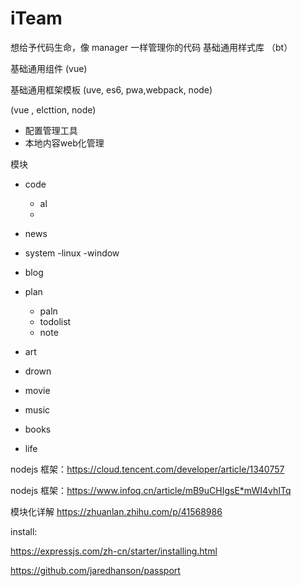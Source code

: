 # iTeam
想给予代码生命，像 manager 一样管理你的代码
基础通用样式库 （bt）

基础通用组件   (vue)

基础通用框架模板 (uve, es6, pwa,webpack, node)

(vue , elcttion, node)
- 配置管理工具
- 本地内容web化管理

模块

- code
  - al
  - 

- news

- system
  -linux
  -window

- blog

- plan
  - paln
  - todolist
  - note

-  art
  - drown
  - movie
  - music
  - books
  - life

nodejs 框架：https://cloud.tencent.com/developer/article/1340757

nodejs 框架：https://www.infoq.cn/article/mB9uCHIgsE*mWI4vhITq

模块化详解 https://zhuanlan.zhihu.com/p/41568986

install: 

https://expressjs.com/zh-cn/starter/installing.html

https://github.com/jaredhanson/passport
